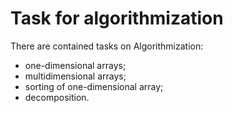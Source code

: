 # Task for algorithmization

There are contained tasks on Algorithmization:
- one-dimensional arrays;
- multidimensional arrays;
- sorting of one-dimensional array;
- decomposition.

